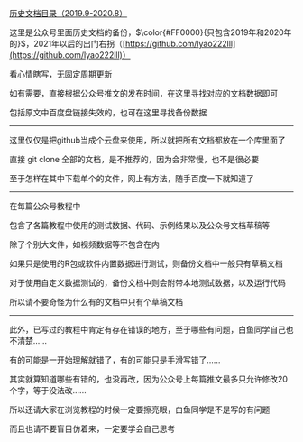 [历史文档目录（2019.9-2020.8）](https://mp.weixin.qq.com/s/-g2GkNNfri41c3LY3llm3g)


这里是公众号里面历史文档的备份，$\color{#FF0000}{只包含2019年和2020年的}$，2021年以后的出门右拐（[https://github.com/lyao222lll](https://github.com/lyao222lll)）

看心情瞎写，无固定周期更新

如有需要，直接根据公众号推文的发布时间，在这里寻找对应的文档数据即可

包括原文中百度盘链接失效的，也可在这里寻找备份数据


-------------------


这里仅仅是把github当成个云盘来使用，所以就把所有文档都放在一个库里面了

直接 git clone 全部的文档，是不推荐的，因为会非常慢，也不是很必要

至于怎样在其中下载单个的文件，网上有方法，随手百度一下就知道了


-------------------


在每篇公众号教程中

包含了各篇教程中使用的测试数据、代码、示例结果以及公众号文档草稿等

除了个别大文件，如视频数据等不包含在内

如果只是使用的R包或软件内置数据进行测试，则备份文档中一般只有草稿文档

对于使用自定义数据测试的，备份文档中则会附带本地测试数据，以及运行代码

所以请不要奇怪为什么有的文档中只有个草稿文档


-------------------


此外，已写过的教程中肯定有存在错误的地方，至于哪些有问题，白鱼同学自己也不清楚......

有的可能是一开始理解就错了，有的可能只是手滑写错了......

其实就算知道哪些有错的，也没再改，因为公众号上每篇推文最多只允许修改20个字，等于没法改......

所以还请大家在浏览教程的时候一定要擦亮眼，白鱼同学是不是写的有问题

而且也请不要盲目仿着来，一定要学会自己思考

